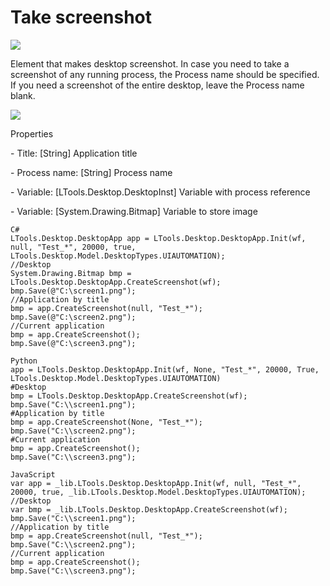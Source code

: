# Take screenshot

![](https://gblobscdn.gitbook.com/assets%2Fprimo-rpa%2F-M-hxUXNOdBhTifh4OEN%2F-M-hxnVNbT3OZVoebQSi%2F0.png?generation=1581319142022829\&alt=media)

Element that makes desktop screenshot. In case you need to take a screenshot of any running process, the Process name should be specified. If you need a screenshot of the entire desktop, leave the Process name blank.

![](../../../.gitbook/assets/Word\_take\_screenshot.png)

Properties

&#x20;\- Title: \[String] Application title

&#x20;\- Process name: \[String] Process name

&#x20;\- Variable: \[LTools.Desktop.DesktopInst] Variable with process reference

&#x20;\- Variable: \[System.Drawing.Bitmap] Variable to store image

```
C#
LTools.Desktop.DesktopApp app = LTools.Desktop.DesktopApp.Init(wf, null, "Test_*", 20000, true, LTools.Desktop.Model.DesktopTypes.UIAUTOMATION);
//Desktop
System.Drawing.Bitmap bmp = LTools.Desktop.DesktopApp.CreateScreenshot(wf);
bmp.Save(@"C:\screen1.png");
//Application by title
bmp = app.CreateScreenshot(null, "Test_*");
bmp.Save(@"C:\screen2.png");
//Current application
bmp = app.CreateScreenshot();
bmp.Save(@"C:\screen3.png");

Python
app = LTools.Desktop.DesktopApp.Init(wf, None, "Test_*", 20000, True, LTools.Desktop.Model.DesktopTypes.UIAUTOMATION)
#Desktop
bmp = LTools.Desktop.DesktopApp.CreateScreenshot(wf);
bmp.Save("C:\\screen1.png");
#Application by title
bmp = app.CreateScreenshot(None, "Test_*");
bmp.Save("C:\\screen2.png");
#Current application
bmp = app.CreateScreenshot();
bmp.Save("C:\\screen3.png");

JavaScript
var app = _lib.LTools.Desktop.DesktopApp.Init(wf, null, "Test_*", 20000, true, _lib.LTools.Desktop.Model.DesktopTypes.UIAUTOMATION);
//Desktop
var bmp = _lib.LTools.Desktop.DesktopApp.CreateScreenshot(wf);
bmp.Save("C:\\screen1.png");
//Application by title
bmp = app.CreateScreenshot(null, "Test_*");
bmp.Save("C:\\screen2.png");
//Current application
bmp = app.CreateScreenshot();
bmp.Save("C:\\screen3.png");
```
